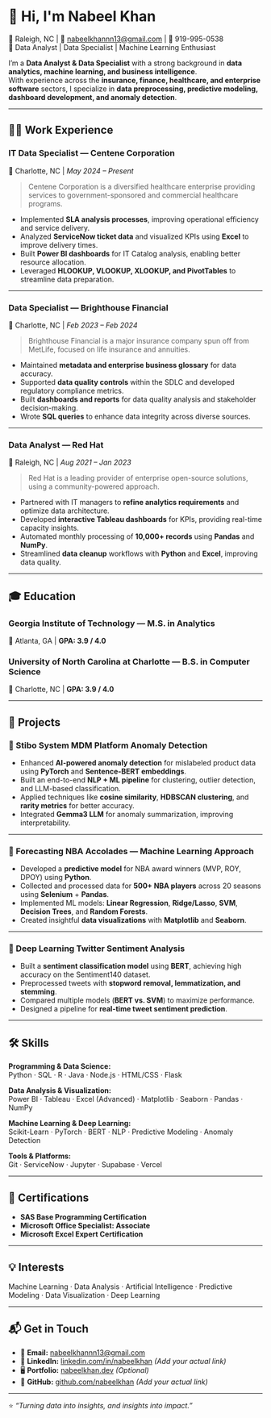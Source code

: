 # 👋 Hi, I'm Nabeel Khan

📍 Raleigh, NC | 📧 [nabeelkhannn13@gmail.com](mailto:nabeelkhannn13@gmail.com) | 📱 919-995-0538  
💼 Data Analyst | Data Specialist | Machine Learning Enthusiast  

I’m a **Data Analyst & Data Specialist** with a strong background in **data analytics, machine learning, and business intelligence**.  
With experience across the **insurance, finance, healthcare, and enterprise software** sectors, I specialize in **data preprocessing, predictive modeling, dashboard development, and anomaly detection**.

---

## 🧑‍💻 Work Experience

### **IT Data Specialist** — Centene Corporation  
📍 Charlotte, NC | _May 2024 – Present_  
> Centene Corporation is a diversified healthcare enterprise providing services to government-sponsored and commercial healthcare programs.

- Implemented **SLA analysis processes**, improving operational efficiency and service delivery.  
- Analyzed **ServiceNow ticket data** and visualized KPIs using **Excel** to improve delivery times.  
- Built **Power BI dashboards** for IT Catalog analysis, enabling better resource allocation.  
- Leveraged **HLOOKUP, VLOOKUP, XLOOKUP, and PivotTables** to streamline data preparation.

---

### **Data Specialist** — Brighthouse Financial  
📍 Charlotte, NC | _Feb 2023 – Feb 2024_  
> Brighthouse Financial is a major insurance company spun off from MetLife, focused on life insurance and annuities.

- Maintained **metadata and enterprise business glossary** for data accuracy.  
- Supported **data quality controls** within the SDLC and developed regulatory compliance metrics.  
- Built **dashboards and reports** for data quality analysis and stakeholder decision-making.  
- Wrote **SQL queries** to enhance data integrity across diverse sources.

---

### **Data Analyst** — Red Hat  
📍 Raleigh, NC | _Aug 2021 – Jan 2023_  
> Red Hat is a leading provider of enterprise open-source solutions, using a community-powered approach.

- Partnered with IT managers to **refine analytics requirements** and optimize data architecture.  
- Developed **interactive Tableau dashboards** for KPIs, providing real-time capacity insights.  
- Automated monthly processing of **10,000+ records** using **Pandas** and **NumPy**.  
- Streamlined **data cleanup** workflows with **Python** and **Excel**, improving data quality.

---

## 🎓 Education

### **Georgia Institute of Technology** — M.S. in Analytics  
📍 Atlanta, GA | **GPA: 3.9 / 4.0**

### **University of North Carolina at Charlotte** — B.S. in Computer Science  
📍 Charlotte, NC | **GPA: 3.9 / 4.0**

---

## 🚀 Projects

### **🔹 Stibo System MDM Platform Anomaly Detection**
- Enhanced **AI-powered anomaly detection** for mislabeled product data using **PyTorch** and **Sentence-BERT embeddings**.
- Built an end-to-end **NLP + ML pipeline** for clustering, outlier detection, and LLM-based classification.
- Applied techniques like **cosine similarity**, **HDBSCAN clustering**, and **rarity metrics** for better accuracy.
- Integrated **Gemma3 LLM** for anomaly summarization, improving interpretability.

---

### **🔹 Forecasting NBA Accolades — Machine Learning Approach**
- Developed a **predictive model** for NBA award winners (MVP, ROY, DPOY) using **Python**.
- Collected and processed data for **500+ NBA players** across 20 seasons using **Selenium** + **Pandas**.
- Implemented ML models: **Linear Regression**, **Ridge/Lasso**, **SVM**, **Decision Trees**, and **Random Forests**.
- Created insightful **data visualizations** with **Matplotlib** and **Seaborn**.

---

### **🔹 Deep Learning Twitter Sentiment Analysis**
- Built a **sentiment classification model** using **BERT**, achieving high accuracy on the Sentiment140 dataset.
- Preprocessed tweets with **stopword removal, lemmatization, and stemming**.
- Compared multiple models (**BERT vs. SVM**) to maximize performance.
- Designed a pipeline for **real-time tweet sentiment prediction**.

---

## 🛠️ Skills

**Programming & Data Science:**  
Python · SQL · R · Java · Node.js · HTML/CSS · Flask  

**Data Analysis & Visualization:**  
Power BI · Tableau · Excel (Advanced) · Matplotlib · Seaborn · Pandas · NumPy  

**Machine Learning & Deep Learning:**  
Scikit-Learn · PyTorch · BERT · NLP · Predictive Modeling · Anomaly Detection  

**Tools & Platforms:**  
Git · ServiceNow · Jupyter · Supabase · Vercel  

---

## 📜 Certifications

- **SAS Base Programming Certification**  
- **Microsoft Office Specialist: Associate**  
- **Microsoft Excel Expert Certification**

---

## 💡 Interests

Machine Learning · Data Analysis · Artificial Intelligence · Predictive Modeling · Data Visualization · Deep Learning

---

## 📬 Get in Touch

- 📧 **Email:** [nabeelkhannn13@gmail.com](mailto:nabeelkhannn13@gmail.com)  
- 💼 **LinkedIn:** [linkedin.com/in/nabeelkhan](https://linkedin.com/) _(Add your actual link)_  
- 🖥️ **Portfolio:** [nabeelkhan.dev](https://nabeelkhan.dev) _(Optional)_  
- 🐙 **GitHub:** [github.com/nabeelkhan](https://github.com/) _(Add your actual link)_

---
⭐ _“Turning data into insights, and insights into impact.”_
